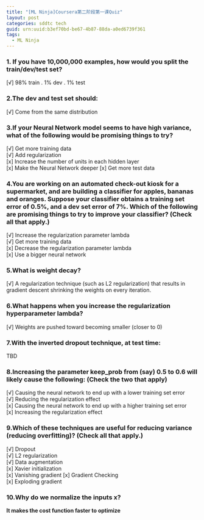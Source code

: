 ```yaml
---
title: "[ML Ninja]Coursera第二阶段第一课Quiz"
layout: post
categories: sddtc tech
guid: urn:uuid:b3ef70bd-be67-4b87-88da-a0ed6739f361
tags:
  - ML Ninja
---
```

### 1. If you have 10,000,000 examples, how would you split the train/dev/test set?  
[√] 98% train . 1% dev . 1% test   
### 2.The dev and test set should:  
[√] Come from the same distribution    
### 3.If your Neural Network model seems to have high variance, what of the following would be promising things to try?
[√] Get more training data  
[√] Add regularization  
[x] Increase the number of units in each hidden layer  
[x] Make the Neural Network deeper
[x] Get more test data  
### 4.You are working on an automated check-out kiosk for a supermarket, and are building a classifier for apples, bananas and oranges. Suppose your classifier obtains a training set error of 0.5%, and a dev set error of 7%. Which of the following are promising things to try to improve your classifier? (Check all that apply.)  
[√] Increase the regularization parameter lambda  
[√] Get more training data  
[x] Decrease the regularization parameter lambda  
[x] Use a bigger neural network  
### 5.What is weight decay?  
[√] A regularization technique (such as L2 regularization) that results in gradient descent shrinking the weights on every iteration.
### 6.What happens when you increase the regularization hyperparameter lambda?
[√] Weights are pushed toward becoming smaller (closer to 0)
### 7.With the inverted dropout technique, at test time:
TBD  
### 8.Increasing the parameter keep_prob from (say) 0.5 to 0.6 will likely cause the following: (Check the two that apply)
[√] Causing the neural network to end up with a lower training set error  
[√] Reducing the regularization effect  
[x] Causing the neural network to end up with a higher training set error  
[x] Increasing the regularization effect  
### 9.Which of these techniques are useful for reducing variance (reducing overfitting)? (Check all that apply.)  
[√] Dropout  
[√] L2 regularization  
[√] Data augmentation  
[x] Xavier initialization  
[x] Vanishing gradient 
[x] Gradient Checking    
[x] Exploding gradient  

### 10.Why do we normalize the inputs x?  

**It makes the cost function faster to optimize**

